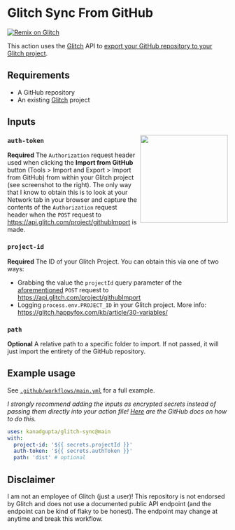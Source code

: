 # Glitch Sync From GitHub

[![Remix on Glitch](https://cdn.glitch.com/2703baf2-b643-4da7-ab91-7ee2a2d00b5b%2Fremix-button.svg)](https://glitch.com/edit/#!/import/github/kanadgupta/glitch-sync)

This action uses the [Glitch](https://glitch.com/) API to [export your GitHub repository to your Glitch project](https://glitch.happyfox.com/kb/article/20-importing-code-from-github/).

## Requirements

- A GitHub repository
- An existing [Glitch](https://glitch.com/) project

## Inputs

<img align="right" src="https://user-images.githubusercontent.com/8854718/77256998-982c4900-6c3f-11ea-9b50-c2d27d37f8cd.png" width="200">

### `auth-token`

**Required** The `Authorization` request header used when clicking the **Import from GitHub** button (Tools > Import and Export > Import from GitHub) from within your Glitch project (see screenshot to the right). The only way that I know to obtain this is to look at your Network tab in your browser and capture the contents of the `Authorization` request header when the `POST` request to https://api.glitch.com/project/githubImport is made.

### `project-id`

**Required** The ID of your Glitch Project. You can obtain this via one of two ways:

- Grabbing the value the `projectId` query parameter of the [aforementioned](#auth-token) `POST` request to https://api.glitch.com/project/githubImport
- Logging `process.env.PROJECT_ID` in your Glitch project. More info: https://glitch.happyfox.com/kb/article/30-variables/

### `path`

**Optional** A relative path to a specific folder to import. If not passed, it will just import the entirety of the GitHub repository.

## Example usage

See [`.github/workflows/main.yml`](https://github.com/kanadgupta/glitch-sync/blob/main/.github/workflows/main.yml) for a full example.

_I strongly recommend adding the inputs as encrypted secrets instead of passing them directly into your action file! [Here](https://docs.github.com/en/actions/security-guides/encrypted-secrets#creating-encrypted-secrets-for-a-repository) are the GitHub docs on how to do this._

```yml
uses: kanadgupta/glitch-sync@main
with:
  project-id: '${{ secrets.projectId }}'
  auth-token: '${{ secrets.authToken }}'
  path: 'dist' # optional
```

## Disclaimer

I am not an employee of Glitch (just a user)! This repository is not endorsed by Glitch and does not use a documented public API endpoint (and the endpoint can be kind of flaky to be honest). The endpoint may change at anytime and break this workflow.
